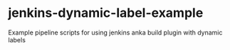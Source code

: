 # jenkins-dynamic-label-example
Example pipeline scripts for using jenkins anka build plugin with dynamic labels
